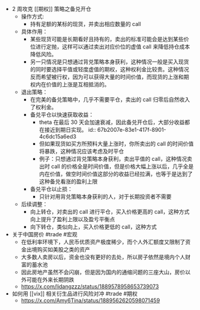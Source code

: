- 2 周攻克 [[期权]] 策略之备兑开仓
	- 操作方式:
		- 持有足额的某标的现货，并卖出相应数量的 call
	- 具体作用：
		- 某些现货可能是长期看好且持有的，卖出的标准可能会是达到某些价位进行定抛，这样可以通过卖出对应价位的虚值 call 来降低持仓成本降低风险。
		- 另一只情况是只想通过背兑策略本身获利，这种情况一般是买入现货的同时要选择平值或轻度虚值的期权，这种权利金比较贵。这种情况反而希望被行权，因为可以获得大量的时间价值，而现货的上涨和期权内在价值的上涨是互相抵消的。
	- 退出策略：
		- 在完美的备兑策略中，几乎不需要平仓，卖出的 call 归零后自然收入了权利金。
		- 备兑平仓以快速获取收益：
			- theta 在最后 30 天会加速衰减，因此备兑开仓后，大部分收益都在接近到期日实现。
			  id:: 67b2007e-83e1-417f-8901-4c6dc15a6ed3
			- 但如果现货如买方所预料大量上涨时，你所卖出的 call 的时间价值将暴跌，这种情况应该考虑及时平仓
			- 例子：只想通过背兑策略本身获利，卖出平值的 call，这种情况卖出时 call 的价格全是时间价值，但是价格大幅上涨以后，几乎全是内在价值，做空时间价值这部分的收益已经拉满，也等于是达到了这种备兑看涨的盈利上限
		- 备兑平仓以止损：
			- 只针对用背兑策略本身获利的人，对于长期投资者不需要
	- 后续调整：
		- 向上转仓，对卖出的 call 进行平仓，买入价格更高的 call，这种方式向上提升了盈利上限以及盈亏平衡点
		- 向下转仓，类似向上，买入价格更低的 call，这种方式
- 关于中国房价 #trade #宏观
	- 在低利率环境下，人民币优质资产极度稀少，而个人外汇额度又限制了资金出境购买如美股之类的资产
	- 大多数人卖房以后，资金也没有更好的去处，所以房子依然是境内个人财富的蓄水池
	- 因此房地产虽然不会闪崩，但是因为国内的通缩问题的三座大山，房价以外可能在外来长期阴跌
	- https://x.com/lidangzzz/status/1889578958653739073
- 如何用 [[vix]] 相关衍生品进行风险对冲 #trade #期权
	- https://x.com/Amy6Tina/status/1889562620598071459